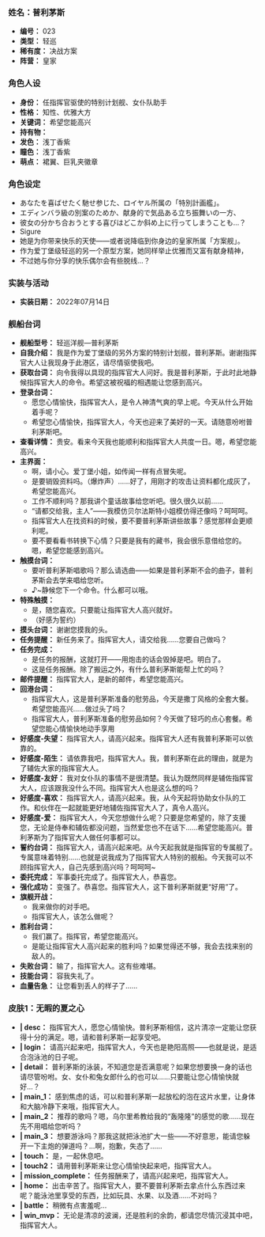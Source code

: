 ### 姓名：普利茅斯
* **编号：** 023
* **类型：** 轻巡
* **稀有度：** 决战方案
* **阵营：** 皇家


### 角色人设
* **身份：** 任指挥官驱使的特别计划舰、女仆队助手
* **性格：** 知性、优雅大方
* **关键词：** 希望您能高兴
* **持有物：** 
* **发色：** 浅丁香紫
* **瞳色：** 浅丁香紫
* **萌点：** 裙翼、巨乳夹徽章


### 角色设定
* あなたを喜ばせたく馳せ参じた、ロイヤル所属の「特別計画艦」。
* エディンバラ級の別案のためか、献身的で気品ある立ち振舞いの一方、
* 彼女の分かち合おうとする喜びはどこか斜め上に行ってしまうことも…？
* Sigure
* 她是为你带来快乐的天使——或者说降临到你身边的皇家所属「方案舰」。
* 作为爱丁堡级轻巡的另一个原型方案，她同样举止优雅而又富有献身精神，
* 不过她与你分享的快乐偶尔会有些脱线…？


### 实装与活动
* **实装日期：** 2022年07月14日


### 舰船台词
* **舰船型号：** 轻巡洋舰—普利茅斯
* **自我介绍：** 我是作为爱丁堡级的另外方案的特别计划舰，普利茅斯。谢谢指挥官大人让我现身于此港区，请尽情驱使我吧。
* **获取台词：** 向令我得以具现的指挥官大人问好。我是普利茅斯，于此时此地静候指挥官大人的命令。希望这被祝福的相遇能让您感到高兴。
* **登录台词：**
  * 愿您心情愉快，指挥官大人，是令人神清气爽的早上呢。今天从什么开始着手呢？
  * 希望您心情愉快，指挥官大人，今天也迎来了美好的一天。请随意吩咐普利茅斯吧。
* **查看详情：** 贵安。看来今天我也能顺利和指挥官大人共度一日。嗯，希望您能高兴。
* **主界面：**
  * 啊，请小心。爱丁堡小姐，如传闻一样有点冒失呢。
  * 是要销毁资料吗。（爆炸声）……好了，用刚才的攻击让资料都化成灰了，希望您能高兴。
  * 工作不顺利吗？那我讲个童话故事给您听吧。很久很久以前……
  * “请都交给我，主人”——我模仿贝尔法斯特小姐模仿得还像吗？呵呵呵。
  * 指挥官大人在找资料的时候，要不要普利茅斯讲些故事？感觉那样会更顺利呢。
  * 要不要看看书转换下心情？只要是我有的藏书，我会很乐意借给您的。嗯，希望您能感到高兴。
* **触摸台词：**
  * 要听普利茅斯唱歌吗？那么请选曲——如果是普利茅斯不会的曲子，普利茅斯会去学来唱给您听。
  * ♪~静候您下一个命令。什么都可以哦。
* **特殊触摸：**
  * 是，随您喜欢。只要能让指挥官大人高兴就好。
  * （好感为誓约）
* **摸头台词：** 谢谢您摸我的头。
* **任务提醒：** 新任务来了。指挥官大人，请交给我……您要自己做吗？
* **任务完成：**
  * 是任务的报酬，这就打开——用炮击的话会毁掉是吧。明白了。
  * 这是任务报酬。除了搬运之外，有什么普利茅斯能帮上忙的吗？
* **邮件提醒：** 指挥官大人，是新的邮件，希望您能高兴。
* **回港台词：**
  * 指挥官大人，这是普利茅斯准备的慰劳品，今天是撒丁风格的全套大餐。希望您能高兴……做过头了吗？
  * 指挥官大人，普利茅斯准备的慰劳品如何？今天做了轻巧的点心套餐。希望您能心情愉快地动手享用
* **好感度-失望：** 指挥官大人，请高兴起来。指挥官大人还有我普利茅斯可以依靠的。
* **好感度-陌生：** 请依靠我吧，指挥官大人。我，普利茅斯在此的理由，就是为了辅佐大家的指挥官大人。
* **好感度-友好：** 我对女仆队的事情不是很清楚。我认为既然同样是辅佐指挥官大人，应该跟我没什么不同。指挥官大人也是这么想的吗？
* **好感度-喜欢：** 指挥官大人，请高兴起来。我，从今天起将协助女仆队的工作。和伙伴在一起就能更好地辅佐指挥官大人了，真令人高兴。
* **好感度-爱：** 指挥官大人，今天您想做什么呢？只要是您希望的，除了支援您，无论是侍奉和辅佐都没问题，当然爱您也不在话下……希望您能高兴。普利茅斯为了指挥官大人做任何事都可以。
* **誓约台词：** 指挥官大人，请高兴起来吧。从今天起我就是指挥官的专属舰了。专属意味着特别……也就是说我成为了指挥官大人特别的舰船。今天我可以不顾指挥官大人，自己先感到高兴吗？呵呵呵~
* **委托完成：** 军事委托完成了。指挥官大人，恭喜您。
* **强化成功：** 变强了。恭喜您。指挥官大人，这下普利茅斯就更“好用”了。
* **旗舰开战：**
  * 我来做你的对手吧。
  * 指挥官大人，该怎么做呢？
* **胜利台词：**
  * 我们赢了。指挥官，希望您能高兴。
  * 是能让指挥官大人高兴起来的胜利吗？如果觉得还不够，我会去找来别的敌人的。
* **失败台词：** 输了，指挥官大人。这有些难堪。
* **技能台词：** 容我失礼了。
* **血量告急：** 让您看到丢人的样子了……


### 皮肤1：无暇的夏之心
* **| desc：** 指挥官大人，愿您心情愉快。普利茅斯相信，这片清凉一定能让您获得十分的满足。嗯，请和普利茅斯一起享受吧。
* **| login：** 请高兴起来吧，指挥官大人，今天也是艳阳高照——也就是说，是适合泡泳池的日子呢。
* **| detail：** 普利茅斯的泳装，不知道您是否满意呢？如果您想要换一身的话也请尽管吩咐。女、女仆和兔女郎什么的也可以……只要能让您心情愉快就好…？
* **| main_1：** 感到焦虑的话，可以和普利茅斯一起放松的泡在这片水里，让身体和大脑冷静下来哦，指挥官大人。
* **| main_2：** 推荐的歌吗？嗯，乌尔里希教给我的“轰隆隆”的感觉的歌……现在先不用唱给您听吗？
* **| main_3：** 想要游泳吗？那我这就把泳池扩大一些——不好意思，能请您躲开一下主炮的弹道吗？…啊，抱歉，失态了……
* **| touch：** 是，一起休息吧。
* **| touch2：** 请用普利茅斯来让您心情愉快起来吧，指挥官大人。
* **| mission_complete：** 任务报酬来了，请高兴起来吧，指挥官大人。
* **| home：** 出击辛苦了。指挥官大人，要不要普利茅斯去拿点什么东西过来呢？能泳池里享受的东西，比如玩具、水果、以及酒……不对吗？
* **| battle：** 稍微有点害羞呢…
* **| win_mvp：** 无论是清凉的波澜，还是胜利的余韵，都请您尽情沉浸其中吧，指挥官大人。
